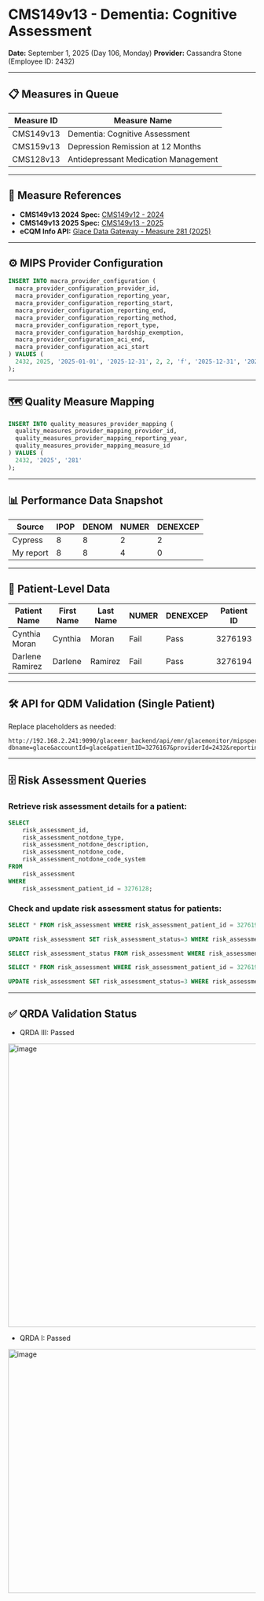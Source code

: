 # CMS149v13 - Dementia: Cognitive Assessment

**Date:** September 1, 2025 (Day 106, Monday)
**Provider:** Cassandra Stone (Employee ID: 2432)

---

## 📋 Measures in Queue

| Measure ID | Measure Name                         |
| ---------- | ------------------------------------ |
| CMS149v13  | Dementia: Cognitive Assessment       |
| CMS159v13  | Depression Remission at 12 Months    |
| CMS128v13  | Antidepressant Medication Management |

---

## 🔗 Measure References

* **CMS149v13 2024 Spec:** [CMS149v12 - 2024](https://static.glaceemr.com/ECQM/2024/CMS149v12.html)
* **CMS149v13 2025 Spec:** [CMS149v13 - 2025](https://static.glaceemr.com/ECQM/2025/CMS149v13.html)
* **eCQM Info API:**
  [Glace Data Gateway - Measure 281 (2025)](https://datagateway.glaceemr.com/DataGatewayMediSpan/eCQMServices/getECQMInfoById?ids=281&reportingYear=2025)

---

## ⚙️ MIPS Provider Configuration

```sql
INSERT INTO macra_provider_configuration (
  macra_provider_configuration_provider_id,
  macra_provider_configuration_reporting_year,
  macra_provider_configuration_reporting_start,
  macra_provider_configuration_reporting_end,
  macra_provider_configuration_reporting_method,
  macra_provider_configuration_report_type,
  macra_provider_configuration_hardship_exemption,
  macra_provider_configuration_aci_end,
  macra_provider_configuration_aci_start
) VALUES (
  2432, 2025, '2025-01-01', '2025-12-31', 2, 2, 'f', '2025-12-31', '2025-01-01'
);
```

---

## 🗺 Quality Measure Mapping

```sql
INSERT INTO quality_measures_provider_mapping (
  quality_measures_provider_mapping_provider_id,
  quality_measures_provider_mapping_reporting_year,
  quality_measures_provider_mapping_measure_id
) VALUES (
  2432, '2025', '281'
);
```

---

## 📊 Performance Data Snapshot

| Source    | IPOP | DENOM | NUMER | DENEXCEP |
| --------- | ---- | ----- | ----- | -------- |
| Cypress   | 8    | 8     | 2     | 2        |
| My report | 8    | 8     | 4     | 0        |

---

## 👥 Patient-Level Data

| Patient Name    | First Name | Last Name | NUMER | DENEXCEP | Patient ID |
| --------------- | ---------- | --------- | ----- | -------- | ---------- |
| Cynthia Moran   | Cynthia    | Moran     | Fail  | Pass     | 3276193    |
| Darlene Ramirez | Darlene    | Ramirez   | Fail  | Pass     | 3276194    |

---

## 🛠 API for QDM Validation (Single Patient)

Replace placeholders as needed:

```
http://192.168.2.241:9090/glaceemr_backend/api/emr/glacemonitor/mipsperformance/generateAndValidateQDM?dbname=glace&accountId=glace&patientID=3276167&providerId=2432&reportingYear=2025
```

---

## 🗄 Risk Assessment Queries

### Retrieve risk assessment details for a patient:

```sql
SELECT 
    risk_assessment_id,
    risk_assessment_notdone_type,
    risk_assessment_notdone_description,
    risk_assessment_notdone_code,
    risk_assessment_notdone_code_system
FROM 
    risk_assessment
WHERE 
    risk_assessment_patient_id = 3276128;
```

### Check and update risk assessment status for patients:

```sql
SELECT * FROM risk_assessment WHERE risk_assessment_patient_id = 3276193;

UPDATE risk_assessment SET risk_assessment_status=3 WHERE risk_assessment_id=5125;

SELECT risk_assessment_status FROM risk_assessment WHERE risk_assessment_patient_id = 3276193;

SELECT * FROM risk_assessment WHERE risk_assessment_patient_id = 3276194;

UPDATE risk_assessment SET risk_assessment_status=3 WHERE risk_assessment_id=5126;
```

---

## ✅ QRDA Validation Status

* QRDA III: Passed

 <img width="1288" height="577" alt="image" src="https://github.com/user-attachments/assets/c30a6008-e0ba-4829-a180-b6f4678924bb" />

* QRDA I: Passed
<img width="1289" height="497" alt="image" src="https://github.com/user-attachments/assets/280c6dbf-b27d-4254-be38-dd05d87adf3b" />
